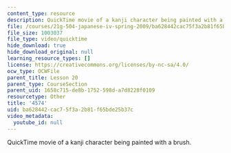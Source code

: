 ```yaml
---
content_type: resource
description: QuickTime movie of a kanji character being painted with a brush.
file: /courses/21g-504-japanese-iv-spring-2009/ba628442cac75f3a2b81f65bde25b37c_4574.mov
file_size: 1003037
file_type: video/quicktime
hide_download: true
hide_download_original: null
learning_resource_types: []
license: https://creativecommons.org/licenses/by-nc-sa/4.0/
ocw_type: OCWFile
parent_title: Lesson 20
parent_type: CourseSection
parent_uid: 1658c715-de8b-1752-598d-a7d8228f0109
resourcetype: Other
title: '4574'
uid: ba628442-cac7-5f3a-2b81-f65bde25b37c
video_metadata:
  youtube_id: null
---
```

QuickTime movie of a kanji character being painted with a brush.